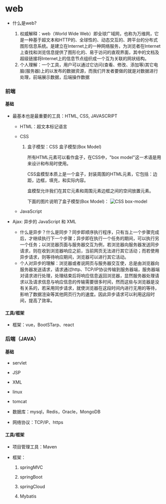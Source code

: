 # web

- 什么是web?

  1. 权威解释：web（World Wide Web）即全球广域网，也称为万维网，它是一种基于超文本和HTTP的、全球性的、动态交互的、跨平台的分布式图形信息系统。是建立在Internet上的一种网络服务，为浏览者在Internet上查找和浏览信息提供了图形化的、易于访问的直观界面，其中的文档及超级链接将Internet上的信息节点组织成一个互为关联的网状结构。
  2. 个人理解：一个工具，用户可以通过它访问(查看、修改、添加等)其它电脑(服务器)上的以发布的数据资源，而我们开发者要做的就是对数据进行处理，前端展示数据，后端操作数据

### 前端

#### 基础

- 最基本也是最重要的工具：HTML, CSS, JAVASCRIPT

  - HTML：超文本标记语言

  - CSS

    1. 盒子模型：CSS 盒子模型(Box Model)

       所有HTML元素可以看作盒子，在CSS中，"box model"这一术语是用来设计和布局时使用。

       CSS盒模型本质上是一个盒子，封装周围的HTML元素，它包括：边距，边框，填充，和实际内容。

       盒模型允许我们在其它元素和周围元素边框之间的空间放置元素。

       下面的图片说明了盒子模型(Box Model)：
       ![CSS box-model](https://www.runoob.com/images/box-model.gif)

  - JavaScript

- Ajax:  异步的 JavaScript 和 XML

  - 什么是异步？什么是同步？同步即顺序执行程序，只有当上一个步骤完成后，才继续执行下一个步骤；异步即在执行一个任务的期间，可以执行另一个任务；以浏览器页面与服务器交互为例，若浏览器向服务器发送同步请求，则在收到浏览器响应之前，当前网页无法进行其它活动；而若使用异步请求，则等待响应期间，浏览器可以进行其它活动。
  - 个人对异步的理解：浏览器或者说网页与服务器交互使，总是由浏览器向服务器发送请求，请求通过http、TCP/IP协议传输到服务器端，服务器端对请求进行处理，处理结束后将响应信息返回浏览器，显然服务器处理请求以及请求信息与响应信息的传输需要很多时间，然而这些与浏览器是没有关系的，若采用同步请求，就使浏览器在这段时间内进行无用的等待，影响了数据渲染等其他网页行为的速度。因此异步请求可以利用这段时间，提高了效率。

#### 工具/框架

- 框架：vue，BootSTarp、react

### 后端（JAVA）

#### 基础

- servlet

- JSP
- XML

- linux
- tomcat
- 数据库：mysql，Redis，Oracle，MongoDB
- 网络协议：TCP/IP、https

#### 工具/框架

- 项目管理工具：Maven

- 框架：

  1. springMVC

  2. springBoot

  3. springCloud

  4. Mybatis

     







